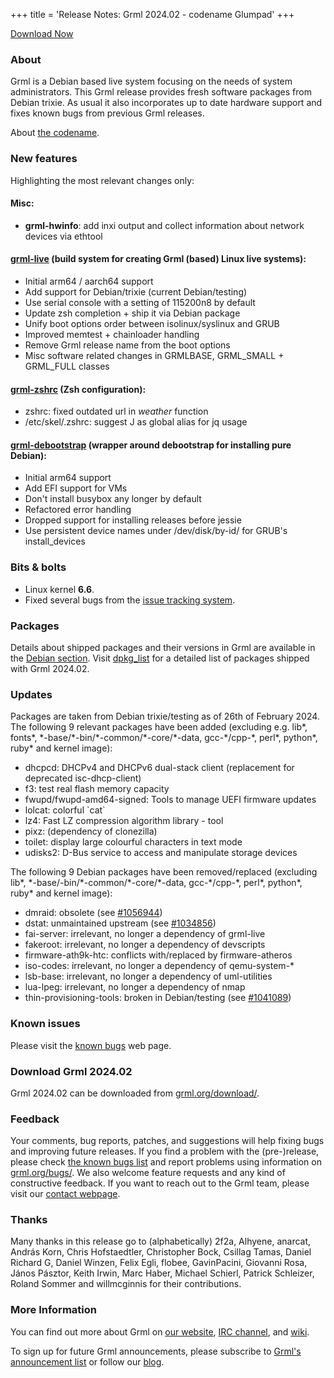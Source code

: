 +++
title = 'Release Notes: Grml 2024.02 - codename Glumpad'
+++

<p><a href="/download/">Download Now</a></p>

<h3>About</h3>

<p>Grml is a Debian based live system focusing on the needs of system administrators.
This Grml release provides fresh software packages from Debian trixie.
As usual it also incorporates up to date hardware support and fixes known bugs from previous Grml releases.</p>

About <a href="/faq/#releasename">the codename</a>.

<h3>New features</h3>

<p>Highlighting the most relevant changes only:</p>

<h4>Misc:</h4>

<ul>
<li><strong>grml-hwinfo</strong>: add inxi output and collect information about network devices via ethtool
</ul>

<h4><a href="/grml-live/">grml-live</a> (build system for creating Grml (based) Linux live systems):</h4>

<ul>
<li>Initial arm64 / aarch64 support
<li>Add support for Debian/trixie (current Debian/testing)
<li>Use serial console with a setting of 115200n8 by default
<li>Update zsh completion + ship it via Debian package
<li>Unify boot options order between isolinux/syslinux and GRUB
<li>Improved memtest + chainloader handling
<li>Remove Grml release name from the boot options
<li>Misc software related changes in GRMLBASE, GRML_SMALL + GRML_FULL classes
</ul>

<h4><a href="/zsh/">grml-zshrc</a> (Zsh configuration):</h4>

<ul>
<li>zshrc: fixed outdated url in <em>weather</em> function
<li>/etc/skel/.zshrc: suggest J as global alias for jq usage
</ul>

<h4><a href="/grml-debootstrap/">grml-debootstrap</a> (wrapper around debootstrap for installing pure Debian):</h4>

<ul>
<li>Initial arm64 support
<li>Add EFI support for VMs
<li>Don't install busybox any longer by default
<li>Refactored error handling
<li>Dropped support for installing releases before jessie
<li>Use persistent device names under /dev/disk/by-id/ for GRUB's install_devices
</ul>

<h3>Bits &amp; bolts</h3>

<ul>
<li>Linux kernel <b>6.6</b>.</li>
<li>Fixed several bugs from the <a href="https://github.com/grml/grml/issues/">issue tracking system</a>.</li>
</ul>

<h3>Packages</h3>

<p>Details about shipped packages and their versions in Grml are
available in the <a href="/files/#debian">Debian section</a>. Visit
<a href="/files/grml64-full_2024.02/dpkg.list">dpkg_list</a> for a
detailed list of packages shipped with Grml 2024.02.</p>

<h3>Updates</h3>

<p>Packages are taken from Debian trixie/testing as of 26th of February 2024.
The following 9 relevant packages have been added (excluding e.g. lib*, fonts*, *-base/*-bin/*-common/*-core/*-data, gcc-*/cpp-*, perl*, python*, ruby* and kernel image):</p>

<ul>
<li>dhcpcd: DHCPv4 and DHCPv6 dual-stack client (replacement for deprecated isc-dhcp-client)
<li>f3: test real flash memory capacity
<li>fwupd/fwupd-amd64-signed: Tools to manage UEFI firmware updates
<li>lolcat: colorful `cat`
<li>lz4: Fast LZ compression algorithm library - tool
<li>pixz: (dependency of clonezilla)
<li>toilet: display large colourful characters in text mode
<li>udisks2: D-Bus service to access and manipulate storage devices
</ul>

<p>The following 9 Debian packages have been removed/replaced (excluding lib*, *-base/-bin/*-common/*-core/*-data, gcc-*/cpp-*, perl*, python*, ruby* and kernel image):</p>

<ul>
<li>dmraid: obsolete (see <a href="https://bugs.debian.org/1056944">#1056944</a>)
<li>dstat: unmaintained upstream (see <a href="https://bugs.debian.org/1034856">#1034856</a>)
<li>fai-server: irrelevant, no longer a dependency of grml-live
<li>fakeroot: irrelevant, no longer a dependency of devscripts
<li>firmware-ath9k-htc: conflicts with/replaced by firmware-atheros
<li>iso-codes: irrelevant, no longer a dependency of qemu-system-*
<li>lsb-base: irrelevant, no longer a dependency of uml-utilities
<li>lua-lpeg: irrelevant, no longer a dependency of nmap
<li>thin-provisioning-tools: broken in Debian/testing (see <a href="https://bugs.debian.org/1041089">#1041089</a>)
</ul>

<h3>Known issues</h3>

<p>Please visit the <a href="/bugs/known/">known bugs</a> web page.</p>

<h3>Download Grml 2024.02</h3>

<p>Grml 2024.02 can be downloaded from
<a href="/download/">grml.org/download/</a>.</p>

<h3>Feedback</h3>

<p>Your comments, bug reports, patches, and suggestions will help fixing bugs and improving future releases.
If you find a problem with the (pre-)release, please check <a href="/bugs/known/">the known bugs list</a> and report problems using information on <a href="/bugs/">grml.org/bugs/</a>.
We also welcome feature requests and any kind of constructive feedback.
If you want to reach out to the Grml team, please visit our <a href="/contact/">contact webpage</a>.</p>

<a name="thanks"></a>
<h3>Thanks</h3>

<p>Many thanks in this release go to (alphabetically)
2f2a,
Alhyene,
anarcat,
András Korn,
Chris Hofstaedtler,
Christopher Bock,
Csillag Tamas,
Daniel Richard G,
Daniel Winzen,
Felix Egli,
flobee,
GavinPacini,
Giovanni Rosa,
János Pásztor,
Keith Irwin,
Marc Haber,
Michael Schierl,
Patrick Schleizer,
Roland Sommer and
willmcginnis
for their contributions.</p>

<h3>More Information</h3>

<p>You can find out more about Grml on <a href="/">our website</a>, <a href="/contact/#irc">IRC channel</a>, and <a href="https://github.com/grml/grml/wiki">wiki</a>.

<p>To sign up for future Grml announcements, please subscribe to <a href="http://ml.grml.org/mailman/listinfo/grml-announce">Grml's announcement list</a> or
follow our <a href="https://blog.grml.org/">blog</a>.</p>

